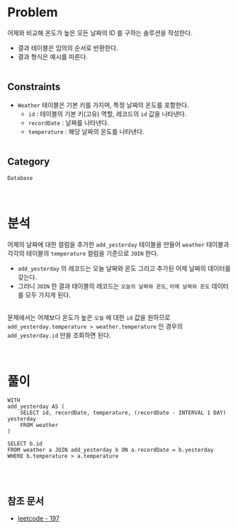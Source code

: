 # Problem
어제와 비교해 온도가 높은 모든 날짜의 ID 를 구하는 솔루션을 작성한다.
- 결과 테이블은 임의의 순서로 반환한다.
- 결과 형식은 예시를 따른다.
<br/><br/>

## Constraints
- `Weather` 테이블은 기본 키를 가지며, 특정 날짜의 온도를 포함한다.
	- `id` : 테이블의 기본 키(고유) 역할, 레코드의 `id` 값을 나타낸다.
	- `recordDate` : 날짜를 나타낸다.
	- `temperature` : 해당 날짜의 온도를 나타낸다.
<br/><br/>

## Category
`Database`
<br/><br/><br/>

# 분석
어제의 날짜에 대한 컬럼을 추가한 `add_yesterday` 테이블을 만들어 `weather` 테이블과 각각의 테이블의 `temperature` 컬럼을 기준으로 `JOIN` 한다.
- `add_yesterday` 의 레코드는 오늘 날짜와 온도 그리고 추가된 어제 날짜의 데이터를 갖는다.
- 그러니 `JOIN` 한 결과 테이블의 레코드는 `오늘의 날짜와 온도`, `어제 날짜와 온도` 데이터를 모두 가지게 된다.
<br/><br/>

문제에서는 어제보다 온도가 높은 `오늘` 에 대한 `id` 값을 원하므로 `add_yesterday.temperature > weather.temperature` 인 경우의 `add_yesterday.id` 만을 조회하면 된다.
<br/><br/><br/>

# 풀이
```mysql
WITH
add_yesterday AS (
    SELECT id, recordDate, temperature, (recordDate - INTERVAL 1 DAY) yesterday 
    FROM weather
)

SELECT b.id
FROM weather a JOIN add_yesterday b ON a.recordDate = b.yesterday
WHERE b.temperature > a.temperature
```
<br/><br/>

## 참조 문서
- [leetcode - 197](https://leetcode.com/problems/rising-temperature/description/)